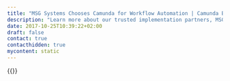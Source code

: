 ```yaml
---
title: "MSG Systems Chooses Camunda for Workflow Automation | Camunda BPM"
description: "Learn more about our trusted implementation partners, MSG Systems. Camunda is the leader for workflow automation & business process management. Get your 30 day trial today. "
date: 2017-10-25T10:39:22+02:00
draft: false
contact: true
contacthidden: true
mycontent: static
---
```

{{<partner-single
company="msg systems ag"
type="si"
website="https://www.msg.group/"
countrycode="DE"
city="Ismaning"
description=""
siregion="na,dach,emea,emea,apac"
level="basic"
logo="//images.ctfassets.net/vpidbgnakfvf/5J7qFa7svC6Q6cI0GUqiI2/caa0f9ddfda58afa4b77b8226d0f700c/msgsystemsag.png">}}